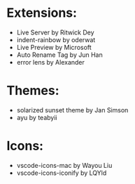 <h1>Extensions:</h1>
<ul>
  <li>Live Server by Ritwick Dey</li>
  <li>indent-rainbow by oderwat</li>
  <li>Live Preview by Microsoft</li>
  <li>Auto Rename Tag by Jun Han</li>
  <li>error lens by Alexander</li>
</ul>

<h1>Themes:</h1>
<ul>
  <li>solarized sunset theme by Jan Simson</li>
  <li>ayu by teabyii</li>
</ul>

<h1>Icons:</h1>
<ul>
  <li>vscode-icons-mac by Wayou Liu</li>
  <li>vscode-icons-iconify by LQYld</li>
</ul>
